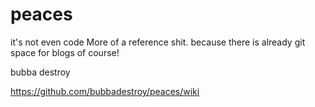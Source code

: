 # peaces
it's not even code
More of a reference shit. because there is already git space for blogs of course!

bubba destroy











https://github.com/bubbadestroy/peaces/wiki
